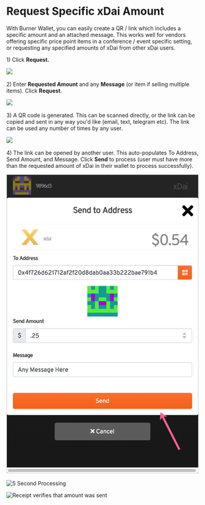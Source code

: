 # Request Specific xDai Amount

With Burner Wallet, you can easily create a QR / link which includes a specific amount and an attached message. This works well for vendors offering specific price point items in a conference / event specific setting, or requesting any specified amounts of xDai from other xDai users.

1\) Click **Request.**

![](../../../../.gitbook/assets/request-1.png)

2\) Enter **Requested Amount** and any **Message** \(or item if selling multiple items\). Click **Request**.

![](../../../../.gitbook/assets/request-2.png)

3\) A QR code is generated. This can be scanned directly, or the link can be copied and sent in any way you'd like \(email, text, telegram etc\). The link can be used any number of times by any user.

![](../../../../.gitbook/assets/request-3.png)

4\) The link can be opened by another user. This auto-populates To Address, Send Amount, and Message. Click **Send** to process \(user must have more than the requested amount of xDai in their wallet to process successfully\).

![Link opened by a different user](../../../../.gitbook/assets/request-4%20%281%29%20%281%29.png)

![5 Second Processing](../../../../.gitbook/assets/request-5.png)

![Receipt verifies that amount was sent](../../../../.gitbook/assets/request-6.png)

